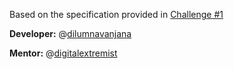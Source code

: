Based on the specification provided in [Challenge #1](/abstractive/challenges/issues/1)

**Developer:** @[dilumnavanjana](/dilumnavanjana)

**Mentor:** @[digitalextremist](/digitalextremist)
